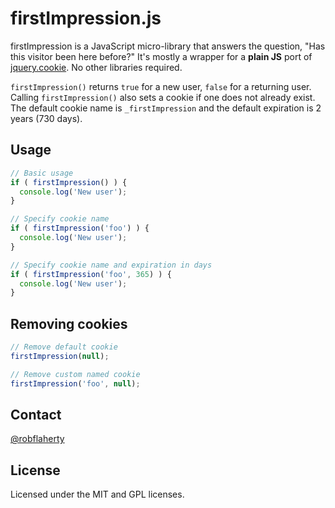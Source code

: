 # firstImpression.js
firstImpression is a JavaScript micro-library that answers the question, "Has this visitor been here before?" It's mostly a wrapper for a **plain JS** port of [jquery.cookie](https://github.com/carhartl/jquery-cookie). No other libraries required.

`firstImpression()` returns `true` for a new user, `false` for a returning user. Calling `firstImpression()` also sets a cookie if one does not already exist. The default cookie name is `_firstImpression` and the default expiration is 2 years (730 days).

## Usage
```javascript
// Basic usage
if ( firstImpression() ) {
  console.log('New user');
}

// Specify cookie name
if ( firstImpression('foo') ) {
  console.log('New user');
}

// Specify cookie name and expiration in days
if ( firstImpression('foo', 365) ) {
  console.log('New user');
}
```

## Removing cookies
```javascript
// Remove default cookie
firstImpression(null);

// Remove custom named cookie
firstImpression('foo', null);
```

## Contact
[@robflaherty](https://twitter.com/#!/robflaherty)

## License
Licensed under the MIT and GPL licenses.